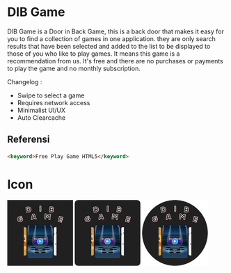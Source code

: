 # DIB Game
DIB Game is a Door in Back Game, this is a back door that makes it easy for you to find a collection of games in one application. they are only search results that have been selected and added to the list to be displayed to those of you who like to play games. It means this game is a recommendation from us. It's free and there are no purchases or payments to play the game and no monthly subscription.

Changelog :
- Swipe to select a game
- Requires network access
- Minimalist UI/UX
- Auto Clearcache

## Referensi 
``` html
<keyword>Free Play Game HTML5</keyword>
```

# Icon
[<img alt="DIB Game Icon" title="DIB Game Icon" width="30%" src="assets/icon/ic_launcher.png" />](https://cusmedroid.github.io/dibgame) [<img alt="DIB Game Icon Round" title="DIB Game Icon Round" width="30%" src="assets/icon/ic_launcher_round.png" />](https://cusmedroid.github.io/dibgame) [<img alt="DIB Game Icon Circle" title="DIB Game Icon Circle" width="30%" src="assets/icon/ic_launcher_circle.png" />](https://cusmedroid.github.io/dibgame)
